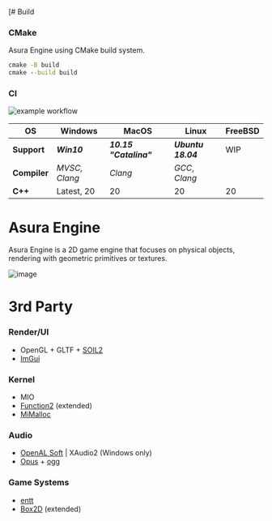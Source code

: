 [# Build
### CMake
Asura Engine using CMake build system.
```cmd 
cmake -B build
cmake --build build
```
### CI 
![example workflow](https://github.com/ForserX/Asura2D/actions/workflows/cmake.yml/badge.svg)

|__OS__|Windows|MacOS|Linux|FreeBSD|
|---|---|---|---|---|
|__Support__| *__Win10__* | *__10.15 "Catalina"__* | *__Ubuntu 18.04__* | WIP |
|__Compiler__| *MVSC, Clang* | *Clang* | *GCC*, *Clang*| |
|__C++__| Latest, 20 | 20 | 20 | 20 |

# Asura Engine 
Asura Engine is a 2D game engine that focuses on physical objects, rendering with geometric primitives or textures.

![image](https://user-images.githubusercontent.com/13867290/209982198-a1d3a83a-ba33-43e8-b5c1-d1e61fbbce92.gif)


# 3rd Party
### Render/UI
* OpenGL + GLTF + [SOIL2](https://github.com/SpartanJ/SOIL2.git)
* [ImGui](https://github.com/ocornut/imgui)
### Kernel
* MIO
* [Function2](https://github.com/Naios/function2) (extended)
* [MiMalloc](https://github.com/microsoft/mimalloc)
### Audio
* [OpenAL Soft](https://github.com/kcat/openal-soft) | XAudio2 (Windows only)
* [Opus](https://github.com/xiph/opus) + [ogg](https://github.com/xiph/ogg) 
### Game Systems
* [entt](https://github.com/skypjack/entt)
* [Box2D](https://box2d.org) (extended)
